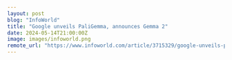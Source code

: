```yaml
---
layout: post
blog: "InfoWorld"
title: "Google unveils PaliGemma, announces Gemma 2"
date: 2024-05-14T21:00:00Z
image: images/infoworld.png
remote_url: "https://www.infoworld.com/article/3715329/google-unveils-paligemma-announces-gemma-2.html#tk.rss_applicationdevelopment"
---
```

